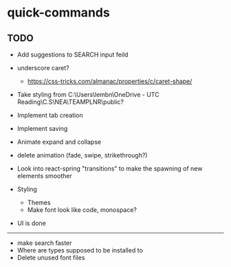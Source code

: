 # quick-commands

## TODO

- Add suggestions to SEARCH input feild
- underscore caret?

  - https://css-tricks.com/almanac/properties/c/caret-shape/

- Take styling from C:\Users\lembn\OneDrive - UTC Reading\C.S\NEA\TEAMPLNR\public?

- Implement tab creation
- Implement saving

- Animate expand and collapse
- delete animation (fade, swipe, strikethrough?)
- Look into react-spring "transitions" to make the spawning of new elements smoother
- Styling
  - Themes
  - Make font look like code, monospace?
- UI is done

---

- make search faster
- Where are types supposed to be installed to
- Delete unused font files
